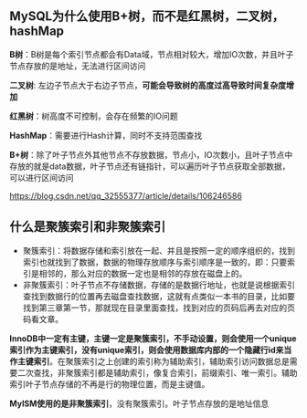 ## MySQL为什么使用B+树，而不是红黑树，二叉树，hashMap

**B树**：B树是每个索引节点都会有Data域，节点相对较大，增加IO次数，并且叶子节点存放的是地址，无法进行区间访问

**二叉树**: 左边子节点大于右边子节点，**可能会导致树的高度过高导致时间复杂度增加**

**红黑树**：树高度不可控制，会存在频繁的IO问题

**HashMap**：需要进行Hash计算，同时不支持范围查找

**B+树**：除了叶子节点外其他节点不存放数据，节点小，IO次数小，且叶子节点中存放的就是data数据，叶子节点还有链指针，可以遍历叶子节点获取全部数据，可以进行区间访问

https://blog.csdn.net/qq_32555377/article/details/106246586



## 什么是聚簇索引和非聚簇索引

- 聚簇索引：将数据存储和索引放在一起、并且是按照一定的顺序组织的，找到索引也就找到了数据，数据的物理存放顺序与索引顺序是一致的，即：只要索引是相邻的，那么对应的数据一定也是相邻的存放在磁盘上的。
- 非聚簇索引：叶子节点不存储数据，存储的是数据行地址，也就是说根据索引查找到数据行的位置再去磁盘查找数据，这就有点类似一本书的目录，比如要找到第三章第一节，那就现在目录里面查找，找到对应的页码后再去对应的页码看文章。

**InnoDB中一定有主键，主键一定是聚簇索引，不手动设置，则会使用一个unique索引作为主键索引，没有unique索引，则会使用数据库内部的一个隐藏行id来当作主键索引**。在聚簇索引之上创建的索引称为辅助索引，辅助索引访问数据总是需要二次查找，非聚簇索引都是辅助索引，像复合索引，前缀索引、唯一索引。辅助索引叶子节点存储的不再是行的物理位置，而是主键值。

**MyISM使用的是非聚簇索引**，没有聚簇索引。叶子节点存放的是地址信息